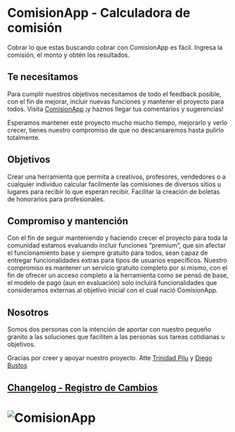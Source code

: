 # ComisionApp - Calculadora de comisión
Cobrar lo que estas buscando cobrar con ComisionApp es fácil. Ingresa la comisión, el monto y obtén los resultados.

## Te necesitamos
Para cumplir nuestros objetivos necesitamos de todo el feedback posible, con el fin de mejorar, incluir nuevas funciones y mantener el proyecto para todos. Visita [ComisionApp](https://www.comision.app) ¡y haznos llegar tus comentarios y sugerencias!

Esperamos mantener este proyecto mucho mucho tiempo, mejorarlo y verlo crecer, tienes nuestro compromiso de que no descansaremos hasta pulirlo totalmente.

## Objetivos
Crear una herramienta que permita a creativos, profesores, vendedores o a cualquier individuo calcular facilmente las comisiones de diversos sitios u lugares para recibir lo que esperan recibir.
Facilitar la creación de boletas de honorarios para profesionales.

## Compromiso y mantención
Con el fin de seguir manteniendo y haciendo crecer el proyecto para toda la comunidad estamos evaluando incluir funciones “premium”, que sin afectar el funcionamiento base y siempre gratuito para todos, sean capaz de entregar funcionalidades extras para tipos de usuarios específicos.
Nuestro compromiso es mantener un servicio gratuito completo por si mismo, con el fin de ofrecer un acceso completo a la herramienta como se pensó de base, el modelo de pago (aun en evaluación) solo incluirá funcionalidades que consideramos externas al objetivo inicial con el cual nació ComisionApp.

## Nosotros
Somos dos personas con la intención de aportar con nuestro pequeño granito a las soluciones que faciliten a las personas sus tareas cotidianas u objetivos.

Gracias por creer y apoyar nuestro proyecto. Atte [Trinidad Pilu](https://bento.me/system) y [Diego Bustos](https://www.linkedin.com/in/diegobustosg/)

## [Changelog - Registro de Cambios](./CHANGELOG.md)

# <img src="https://raw.githubusercontent.com/userinterfake/comision-app/main/img/socialshare.png" alt="ComisionApp" />
